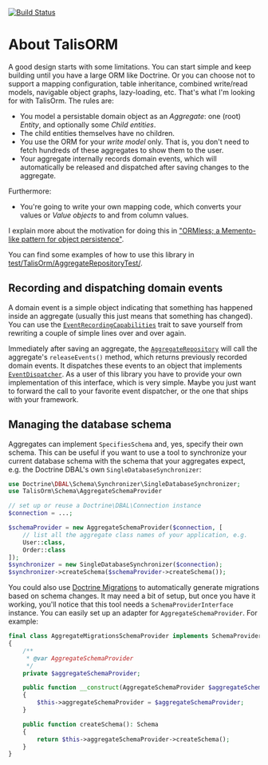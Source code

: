 [![Build Status](https://travis-ci.org/matthiasnoback/TalisORM.svg?branch=master)](https://travis-ci.org/matthiasnoback/TalisORM)

# About TalisORM

A good design starts with some limitations. You can start simple and keep building until you have a large ORM like Doctrine. Or you can choose not to support a mapping configuration, table inheritance, combined write/read models, navigable object graphs, lazy-loading, etc. That's what I'm looking for with TalisOrm. The rules are:

- You model a persistable domain object as an _Aggregate_: one (root) _Entity_, and optionally some _Child entities_.
- The child entities themselves have no children.
- You use the ORM for your _write model_ only. That is, you don't need to fetch hundreds of these aggregates to show them to the user.
- Your aggregate internally records domain events, which will automatically be released and dispatched after saving changes to the aggregate.

Furthermore:

- You're going to write your own mapping code, which converts your values or _Value objects_ to and from column values.

I explain more about the motivation for doing this in ["ORMless; a Memento-like pattern for object persistence"](https://matthiasnoback.nl/2018/03/ormless-a-memento-like-pattern-for-object-persistence).

You can find some examples of how to use this library in [test/TalisOrm/AggregateRepositoryTest/](test/TalisOrm/AggregateRepositoryTest/).

## Recording and dispatching domain events

A domain event is a simple object indicating that something has happened inside an aggregate (usually this just means that something has changed). You can use the [`EventRecordingCapabilities`](src/TalisOrm/DomainEvents/EventRecordingCapabilities.php) trait to save yourself from rewriting a couple of simple lines over and over again.

Immediately after saving an aggregate, the [`AggregateRepository`](src/TalisOrm/AggregateRepository.php) will call the aggregate's `releaseEvents()` method, which returns previously recorded domain events. It dispatches these events to an object that implements [`EventDispatcher`](src/TalisOrm/DomainEvents/EventDispatcher.php). As a user of this library you have to provide your own implementation of this interface, which is very simple. Maybe you just want to forward the call to your favorite event dispatcher, or the one that ships with your framework.

## Managing the database schema

Aggregates can implement `SpecifiesSchema` and, yes, specify their own schema. This can be useful if you want to use a tool to synchronize your current database schema with the schema that your aggregates expect, e.g. the Doctrine DBAL's own `SingleDatabaseSynchronizer`:

```php
use Doctrine\DBAL\Schema\Synchronizer\SingleDatabaseSynchronizer;
use TalisOrm\Schema\AggregateSchemaProvider

// set up or reuse a Doctrine\DBAL\Connection instance
$connection = ...;

$schemaProvider = new AggregateSchemaProvider($connection, [
    // list all the aggregate class names of your application, e.g.
    User::class,
    Order::class
]);
$synchronizer = new SingleDatabaseSynchronizer($connection);
$synchronizer->createSchema($schemaProvider->createSchema());
```

You could also use [Doctrine Migrations](https://github.com/doctrine/migrations/) to automatically generate migrations based on schema changes. It may need a bit of setup, but once you have it working, you'll notice that this tool needs a `SchemaProviderInterface` instance. You can easily set up an adapter for `AggregateSchemaProvider`. For example:

```php
final class AggregateMigrationsSchemaProvider implements SchemaProviderInterface
{
    /**
     * @var AggregateSchemaProvider
     */
    private $aggregateSchemaProvider;

    public function __construct(AggregateSchemaProvider $aggregateSchemaProvider)
    {
        $this->aggregateSchemaProvider = $aggregateSchemaProvider;
    }

    public function createSchema(): Schema
    {
        return $this->aggregateSchemaProvider->createSchema();
    }
}
```

